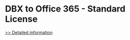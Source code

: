 # DBX to Office 365 - Standard License
[>> Detailed information](https://secure.shareit.com/shareit/product.html?productid=300984051&affiliateid=200057808)